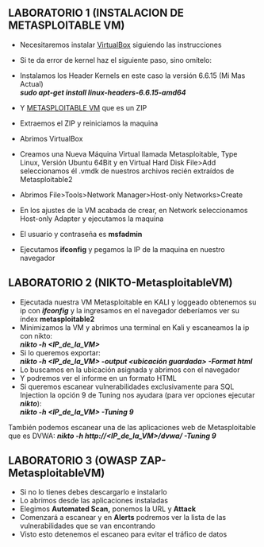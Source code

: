 ## LABORATORIO 1 (INSTALACION DE METASPLOITABLE VM)
- Necesitaremos instalar [VirtualBox](https://www.kali.org/docs/virtualization/install-virtualbox-host/) siguiendo las instrucciones
- Si te da error de kernel haz el siguiente paso, sino omítelo:
- Instalamos los Header Kernels en este caso la versión 6.6.15 (Mi Mas Actual)  
**_sudo apt-get install linux-headers-6.6.15-amd64_**

- Y [METASPLOITABLE VM](https://www.rapid7.com/products/metasploit/metasploitable/) que es un ZIP
- Extraemos el ZIP y reiniciamos la maquina
- Abrimos VirtualBox
- Creamos una Nueva Máquina Virtual llamada Metasploitable, Type Linux, Versión Ubuntu 64Bit y en Virtual Hard Disk File>Add seleccionamos él .vmdk de nuestros archivos recién extraídos de Metasploitable2
- Abrimos File>Tools>Network Manager>Host-only Networks>Create
- En los ajustes de la VM acabada de crear, en Network seleccionamos Host-only Adapter y ejecutamos la maquina
- El usuario y contraseña es **msfadmin**
- Ejecutamos **ifconfig** y pegamos la IP de la maquina en nuestro navegador

## LABORATORIO 2 (NIKTO-MetasploitableVM)
- Ejecutada nuestra VM Metasploitable en KALI y loggeado obtenemos su ip con **_ifconfig_** y la ingresamos en el navegador deberíamos ver su índex **metasploitable2**
- Minimizamos la VM y abrimos una terminal en Kali y escaneamos la ip con nikto:  
**_nikto -h &lt;IP_de_la_VM&gt;_**
- Si lo queremos exportar:  
**_nikto -h &lt;IP_de_la_VM&gt; -output &lt;ubicación guardada&gt; -Format html_**
- Lo buscamos en la ubicación asignada y abrimos con el navegador
- Y podremos ver el informe en un formato HTML
- Si queremos escanear vulnerabilidades exclusivamente para SQL Injection la opción 9 de Tuning nos ayudara (para ver opciones ejecutar **_nikto_**):  
**_nikto -h &lt;IP_de_la_VM&gt; -Tuning 9_**

También podemos escanear una de las aplicaciones web de Metasploitable que es DVWA: **_nikto -h http://&lt;IP_de_la_VM&gt;/dvwa/ -Tuning 9_**

## LABORATORIO 3 (OWASP ZAP-MetasploitableVM)
- Si no lo tienes debes descargarlo e instalarlo
- Lo abrimos desde las aplicaciones instaladas
- Elegimos **Automated Scan,** ponemos la URL y **Attack**
- Comenzará a escanear y en **Alerts** podremos ver la lista de las vulnerabilidades que se van encontrando
- Visto esto detenemos el escaneo para evitar el tráfico de datos
